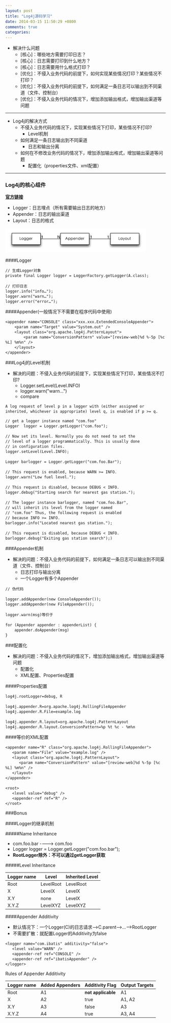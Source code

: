 ```yaml
---
layout: post
title: "Log4j源码学习"
date: 2014-03-15 11:50:29 +0800
comments: true
categories: 
---
```


* 解决什么问题
	* [核心]：哪些地方需要打印日志？
	* [核心]：日志需要打印到什么地方？
	* [核心]：日志需要用什么格式打印？  
	* [优化]：不侵入业务代码的前提下，如何实现某些情况打印？某些情况不打印？
	* [优化]：不侵入业务代码的前提下，如何满足一条日志可以输出到不同渠道（文件、控制台）
	* [优化]：不侵入业务代码的情况下，增加添加输出格式，增加输出渠道等问题

---

* Log4j的解决方式
	* 不侵入业务代码的情况下，实现某些情况下打印，某些情况不打印?
		* Level机制
	* 如何满足一条日志输出到不同渠道
		* 日志和输出分离
	* 如何在不修改业务代码的情况下，增加添加输出格式，增加输出渠道等问题
		* 配置化（properties文件、xml配置）

---

### Log4j的核心组件	

<strong>[官方链接](http://logging.apache.org/log4j/1.2/manual.html)</strong>

* Logger：日志埋点（所有需要输出日志的地方）
* Appender：日志的输出渠道
* Layout：日志的格式

![UML](/images/Log4j_logger_appender_layout_uml.jpg) 

####Logger
```
// 生成Logger对象
private final Logger logger = LoggerFactory.getLogger(A.class);

// 打印日志
logger.info("info…");
logger.warn("warn…");
logger.error("error…");
```

####Appender(一般情况下不需要在程序代码中使用)

```
<appender name="CONSOLE" class="xxx.xxx.ExtendedConsoleAppender">
	<param name="Target" value="System.out" />
	<layout class="org.apache.log4j.PatternLayout">
		<param name="ConversionPattern" value="[review-web]%d %-5p [%c %L] %m%n" />
	</layout>
</appender>
```

###Log4j的Level机制

* 解决的问题：不侵入业务代码的前提下，实现某些情况下打印，某些情况不打印?
	* Logger.setLevel(Level.INFO)
	* logger.warn("warn…")
	* compare 

```
A log request of level p in a logger with (either assigned or inherited, whichever is appropriate) level q, is enabled if p >= q.
```

```
// get a logger instance named "com.foo"
Logger  logger = Logger.getLogger("com.foo");

// Now set its level. Normally you do not need to set the
// level of a logger programmatically. This is usually done
// in configuration files.
logger.setLevel(Level.INFO);

Logger barlogger = Logger.getLogger("com.foo.Bar");

// This request is enabled, because WARN >= INFO.
logger.warn("Low fuel level.");

// This request is disabled, because DEBUG < INFO.
logger.debug("Starting search for nearest gas station.");

// The logger instance barlogger, named "com.foo.Bar",
// will inherit its level from the logger named
// "com.foo" Thus, the following request is enabled
// because INFO >= INFO.
barlogger.info("Located nearest gas station.");

// This request is disabled, because DEBUG < INFO.
barlogger.debug("Exiting gas station search");) 
```

###Appender机制
* 解决的问题：不侵入业务代码的前提下，如何满足一条日志可以输出到不同渠道（文件、控制台）
	* 日志打印与输出分离
	* 一个Logger有多个Appender
	
```
// 伪代码

logger.addAppender(new ConsoleAppender());
logger.addAppender(new FileAppender());

logger.warn(msg)等价于

for (Appender appender : appenderList) {
	appender.doAppender(msg)
}
```

###配置化
* 解决的问题：不侵入业务代码的情况下，增加添加输出格式，增加输出渠道等问题
	* 配置化
	* XML配置、Properties配置

####Properties配置
```
log4j.rootLogger=debug, R

log4j.appender.R=org.apache.log4j.RollingFileAppender
log4j.appender.R.File=example.log

log4j.appender.R.layout=org.apache.log4j.PatternLayout
log4j.appender.R.layout.ConversionPattern=%p %t %c - %m%n
```

####等价的XML配置

```
<appender name="R" class="org.apache.log4j.RollingFileAppender">
   <param name="File" value="example.log" />
   <layout class="org.apache.log4j.PatternLayout">
      <param name="ConversionPattern" value="[review-web]%d %-5p [%c %L] %m%n" />
   </layout>
</appender>

<root>
   <level value="debug" />
   <appender-ref ref="R" />
</root>
```

###Bonus

####Logger的继承机制

#####Name Inheritance

* com.foo.bar ----> com.foo
* Logger logger = Logger.getLogger("com.foo.bar");
* <strong>RootLogger除外：不可以通过getLogger获取</strong>
 

#####Level Inheritance

| Logger name | Level | Inherited Level |
| ------------ | ------------- | ------------ |
| Root | LevelRoot  | LevelRoot 
| X | LevelX  | LevelX 
| X.Y | none  | LevelX 
| X.Y.Z | LevelXYZ  | LevelXYZ 

####Appender Additivity
* 默认情况下：一个Logger(C)的日志请求-->C.parent-->…-->RootLogger
* 不需要扩散：就配置Logger的Additivity为false

```
<logger name="com.ibatis" additivity="false">
   <level value="WARN" />
   <appender-ref ref="CONSOLE" />
   <appender-ref ref="ibatisAppender" />
</logger>
```

Rules of Appender Additivity

| Logger name | Added Appenders	 | Additivity Flag | Output Targets |
| ------------ | ------------- | ------------ | ------------ |
| Root | A1  | <strong>not applicable</strong> | A1 
| X | A2  | true | A1, A2 
| X.Y | A3 | false | A3 
| X.Y.Z | A4 | true | A3, A4 
